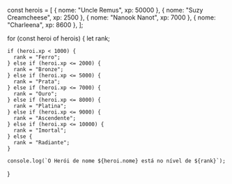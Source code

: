 const herois = [
    { nome: "Uncle Remus", xp: 50000 },
    { nome: "Suzy Creamcheese", xp: 2500 },
    { nome: "Nanook Nanot", xp: 7000 },
    { nome: "Charleena", xp: 8600 },
  ];
  
  for (const heroi of herois) {
    let rank;
  
    if (heroi.xp < 1000) {
      rank = "Ferro";
    } else if (heroi.xp <= 2000) {
      rank = "Bronze";
    } else if (heroi.xp <= 5000) {
      rank = "Prata";
    } else if (heroi.xp <= 7000) {
      rank = "Ouro";
    } else if (heroi.xp <= 8000) {
      rank = "Platina";
    } else if (heroi.xp <= 9000) {
      rank = "Ascendente";
    } else if (heroi.xp <= 10000) {
      rank = "Imortal";
    } else {
      rank = "Radiante";
    }
  
    console.log(`O Herói de nome ${heroi.nome} está no nível de ${rank}`);
  }